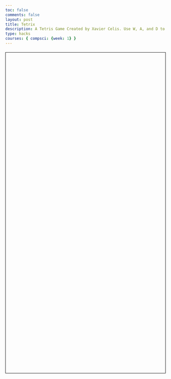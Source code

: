 ```yaml
---
toc: false
comments: false
layout: post
title: Tetrix
description: A Tetris Game Created by Xavier Celis. Use W, A, and D to move the block and S to flip it. Score the most points to win!
type: hacks
courses: { compsci: {week: 1} }
---
```


<head>
    <meta charset="UTF-8">
    <meta name="viewport" content="width=device-width, initial-scale=1.0">
    <title>Tetris</title>
    <style>
        canvas {
            border: 1px solid #000;
            display: grid;
            margin: 20px auto;
        }
    </style>
</head>
<body>
    <canvas id="tetrisCanvas" width="300" height="600"></canvas>
    <script>
        const canvas = document.getElementById("tetrisCanvas");
        const context = canvas.getContext("2d");
        const ROWS = 20;
        const COLS = 10;
        const BLOCK_SIZE = 30;
        let speed = 500; // milliseconds
        let score = 0;
        let gameOver = false;
        const board = Array.from({ length: ROWS }, () => Array(COLS).fill(0));
        const tetriminos = [
            [[1, 1, 1, 1]],  // I
            [[1, 1, 1], [1]], // L
            [[1, 1, 1], [0, 0, 1]], // J
            [[1, 1], [1, 1]], // O
            [[1, 1, 1], [0, 1]], // T
            [[1, 1], [0, 1, 1]], // S
        ];
        let currentTetrimino;
        let currentX = 0;
        let currentY = 0;
        function drawSquare(x, y, color) {
            context.fillStyle = color;
            context.fillRect(x * BLOCK_SIZE, y * BLOCK_SIZE, BLOCK_SIZE, BLOCK_SIZE);
            context.strokeStyle = "#000";
            context.strokeRect(x * BLOCK_SIZE, y * BLOCK_SIZE, BLOCK_SIZE, BLOCK_SIZE);
        }
        function drawBoard() {
            for (let row = 0; row < ROWS; row++) {
                for (let col = 0; col < COLS; col++) {
                    if (board[row][col]) {
                        drawSquare(col, row, board[row][col]);
                    }
                }
            }
        }
        function drawTetrimino() {
            for (let row = 0; row < currentTetrimino.length; row++) {
                for (let col = 0; col < currentTetrimino[row].length; col++) {
                    if (currentTetrimino[row][col]) {
                        drawSquare(currentX + col, currentY + row, "blue");
                    }
                }
            }
        }
        function drawScore() {
            context.fillStyle = "white";
            context.font = "20px Arial";
            context.fillText("Score: " + score, 10, 30);
        }
        function drawGameOver() {
            context.fillStyle = "red";
            context.font = "30px Arial";
            context.fillText("Game Over!", 70, canvas.height / 2);
            // Add text for retry instructions
            context.font = "20px Arial";
            context.fillText("Click anywhere to retry", 50, canvas.height / 2 + 50);
        }
        function draw() {
            context.clearRect(0, 0, canvas.width, canvas.height);
            drawBoard();
            drawTetrimino();
            drawScore();
            if (gameOver) {
                drawGameOver();
                // Add event listener to retry on click
                canvas.addEventListener("click", retryGame);
            } else {
                // Remove event listener if game is ongoing
                canvas.removeEventListener("click", retryGame);
            }
        }
        function collide() {
            for (let row = 0; row < currentTetrimino.length; row++) {
                for (let col = 0; col < currentTetrimino[row].length; col++) {
                    if (currentTetrimino[row][col] && (board[currentY + row] && board[currentY + row][currentX + col]) !== 0) {
                        return true;
                    }
                }
            }
            return false;
        }
        function merge() {
            for (let row = 0; row < currentTetrimino.length; row++) {
                for (let col = 0; col < currentTetrimino[row].length; col++) {
                    if (currentTetrimino[row][col]) {
                        board[currentY + row][currentX + col] = "blue";
                    }
                }
            }
            checkRows();
            checkGameOver();
        }
        function checkRows() {
            for (let row = ROWS - 1; row >= 0; row--) {
                if (board[row].every(cell => cell !== 0)) {
                    board.splice(row, 1);
                    board.unshift(Array(COLS).fill(0));
                    score += 100; // Increase score when a row is deleted
                }
            }
        }
        function rotateTetrimino() {
            const newTetrimino = [];
            for (let col = 0; col < currentTetrimino[0].length; col++) {
                newTetrimino[col] = [];
                for (let row = currentTetrimino.length - 1; row >= 0; row--) {
                    newTetrimino[col][currentTetrimino.length - 1 - row] = currentTetrimino[row][col];
                }
            }
            return newTetrimino;
        }
        function moveLeft() {
            currentX -= 1;
            if (collide()) {
                currentX += 1;
            }
        }
        function moveRight() {
            currentX += 1;
            if (collide()) {
                currentX -= 1;
            }
        }
        function moveDown() {
            currentY += 1;
            if (collide()) {
                currentY -= 1;
                merge();
                spawnTetrimino();
            }
        }
        function spawnTetrimino() {
            currentTetrimino = tetriminos[Math.floor(Math.random() * tetriminos.length)];
            currentX = Math.floor((COLS - currentTetrimino[0].length) / 2);
            currentY = 0;
            if (collide()) {
                gameOver = true;
            }
        }
        function rotate() {
            const rotatedTetrimino = rotateTetrimino();
            if (!checkCollision(rotatedTetrimino)) {
                currentTetrimino = rotatedTetrimino;
            }
        }
        function checkCollision(newTetrimino) {
            for (let row = 0; row < newTetrimino.length; row++) {
                for (let col = 0; col < newTetrimino[row].length; col++) {
                    if (newTetrimino[row][col] && (board[currentY + row] && board[currentY + row][currentX + col]) !== 0) {
                        return true;
                    }
                }
            }
            return false;
        }
        document.addEventListener("keydown", function (event) {
            if (!gameOver) {
                if (event.code === "KeyW" || event.code === "ArrowUp") {
                    rotate();
                } else if (event.code === "KeyA" || event.code === "ArrowLeft") {
                    moveLeft();
                } else if (event.code === "KeyD" || event.code === "ArrowRight") {
                    moveRight();
                } else if (event.code === "KeyS" || event.code === "ArrowDown") {
                    moveDown();
                }
            }
        });
        function checkGameOver() {
            if (board[0].some(cell => cell !== 0)) {
                gameOver = true;
            }
        }
        function gameLoop() {
            if (!gameOver) {
                moveDown();
            }
            draw();
            if (!gameOver) {
                setTimeout(gameLoop, speed);
            }
        }
        function retryGame() {
            score = 0;
            gameOver = false;
            board.forEach(row => row.fill(0));
            draw();
            gameLoop();
        }
        spawnTetrimino();
        draw();
        gameLoop();
    </script>
</body>